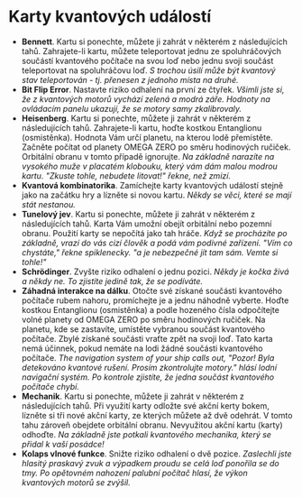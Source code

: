 # Karty kvantových událostí

- **Bennett**. Kartu si ponechte, můžete ji zahrát v některém z následujících tahů. Zahrajete-li kartu, můžete teleportovat jednu ze spoluhráčových součástí kvantového počítače na svou loď nebo jednu svoji součást teleportovat na spoluhráčovu loď. _S trochou úsilí může být kvantový stav teleportován - tj. přenesen z jednoho místa na druhé._
- **Bit Flip Error**. Nastavte riziko odhalení na první ze čtyřek. _Všimli jste si, že z kvantových motorů vychází zelená a modrá záře. Hodnoty na ovládacím panelu ukazují, že se motory samy zkalibrovaly._
- **Heisenberg**. Kartu si ponechte, můžete ji zahrát v některém z následujících tahů. Zahrajete-li kartu, hoďte kostkou Entanglionu (osmistěnka). Hodnota Vám určí planetu, na kterou lodě přemístěte. Začněte počítat od planety OMEGA ZERO po směru hodinových ručiček. Orbitální obranu v tomto případě ignorujte. _Na  základně narazíte na vysokého muže v placatém klobouku, který vám dám malou modrou kartu. "Zkuste tohle, nebudete litovat!" řekne, než zmizí._
- **Kvantová kombinatorika**. Zamíchejte karty kvantových událostí stejně jako na začátku hry a lízněte si novou kartu. _Někdy se věci, které se mají stát nestanou._
- **Tunelový jev**. Kartu si ponechte, můžete ji zahrát v některém z následujících tahů. Karta Vám umožní obejít orbitální nebo pozemní obranu. Použití karty se nepočítá jako tah hráče. _Když se procházíte po základně, vrazí do vás cizí člověk a podá vám podivné zařízení. "Vím co chystáte," řekne spiklenecky. "a je nebezpečné jít tam sám. Vemte si tohle!"_
- **Schrödinger**. Zvyšte riziko odhalení o jednu pozici. _Někdy je kočka živá a někdy ne. To zjistíte jedině tak, že se podíváte._
- **Záhadná interakce na dálku**. Otočte své získané součásti kvantového počítače rubem nahoru, promíchejte je a jednu náhodně vyberte. Hoďte kostkou Entanglionu (osmistěnka) a podle hozeného čísla odpočítejte volné planety od OMEGA ZERO po směru hodinových ručiček. Na planetu, kde se zastavíte, umístěte vybranou součást kvantového počítače. Zbylé získané součásti vraťte zpět na svoji loď. Tato karta nemá účinnek, pokud nemáte na lodi žádné součásti kvantového počítače. _The navigation system of your ship calls out, "Pozor! Byla detekováno kvantové rušení. Prosím zkontrolujte motory." hlásí lodní navigační systém. Po kontrole zjistíte, že jedna součást kvantového počítače chybí._
- **Mechanik**. Kartu si ponechte, můžete ji zahrát v některém z následujících tahů. Při využití karty odložte své akční kerty bokem, lízněte si tři nové akční karty, ze kterých můžete až dvě odehrát. V tomto tahu zároveň obejdete orbitální obranu. Nevyužitou akční kartu (karty) odhoďte. _Na základně jste potkali kvantového mechanika, který se přidal k vaší posádce!_
- **Kolaps vlnové funkce**. Snižte riziko odhalení o dvě pozice. _Zaslechli jste hlasitý praskavý zvuk a výpadkem proudu se celá loď ponořila se do tmy. Po opětovném nahození palubní počítač hlasí, že výkon kvantových motorů se zvýšil._
